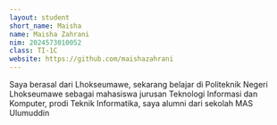```yaml
---
layout: student
short_name: Maisha
name: Maisha Zahrani
nim: 2024573010052
class: TI-1C
website: https://github.com/maishazahrani
---
```

Saya berasal dari Lhokseumawe, sekarang belajar di Politeknik Negeri Lhokseumawe sebagai mahasiswa jurusan Teknologi Informasi dan Komputer, prodi Teknik Informatika, saya alumni dari sekolah MAS Ulumuddin
